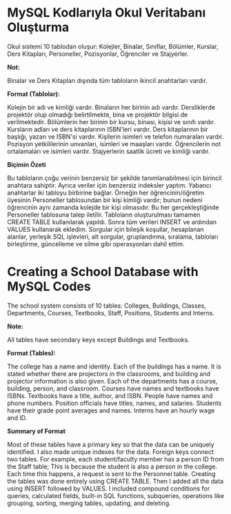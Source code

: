 # MySQL Kodlarıyla Okul Veritabanı Oluşturma
Okul sistemi 10 tablodan oluşur: Kolejler, Binalar, Sınıflar, Bölümler, Kurslar, Ders Kitapları, Personeller, Pozisyonlar, Öğrenciler ve Stajyerler.

**Not:**

Binalar ve Ders Kitapları dışında tüm tabloların ikincil anahtarları vardır. 

**Format (Tablolar):**

Kolejin bir adı ve kimliği vardır.
Binaların her birinin adı vardır.
Dersliklerde projektör olup olmadığı belirtilmekte, bina ve projektör bilgisi de verilmektedir.
Bölümlerin her birinin bir kursu, binası, kişisi ve sınıfı vardır.
Kursların adları ve ders kitaplarının ISBN'leri vardır.
Ders kitaplarının bir başlığı, yazarı ve ISBN'si vardır.
Kişilerin isimleri ve telefon numaraları vardır.
Pozisyon yetkililerinin unvanları, isimleri ve maaşları vardır.
Öğrencilerin not ortalamaları ve isimleri vardır.
Stajyerlerin saatlik ücreti ve kimliği vardır.

**Biçimin Özeti**

Bu tabloların çoğu verinin benzersiz bir şekilde tanımlanabilmesi için birincil anahtara sahiptir. Ayrıca veriler için benzersiz indeksler yaptım. Yabancı anahtarlar iki tabloyu birbirine bağlar. Örneğin her öğrencinin/öğretim üyesinin Personeller tablosundan bir kişi kimliği vardır; bunun nedeni öğrencinin aynı zamanda kolejde bir kişi olmasıdır. Bu her gerçekleştiğinde Personeller tablosuna talep iletilir. Tabloların oluşturulması tamamen CREATE TABLE kullanılarak yapıldı. Sonra tüm verileri INSERT ve ardından VALUES kullanarak ekledim. Sorgular için bileşik koşullar, hesaplanan alanlar, yerleşik SQL işlevleri, alt sorgular, gruplandırma, sıralama, tabloları birleştirme, güncelleme ve silme gibi operasyonları dahil ettim.

# Creating a School Database with MySQL Codes
The school system consists of 10 tables: Colleges, Buildings, Classes, Departments, Courses, Textbooks, Staff, Positions, Students and Interns.

**Note:**

All tables have secondary keys except Buildings and Textbooks.

**Format (Tables):**

The college has a name and identity.
Each of the buildings has a name.
It is stated whether there are projectors in the classrooms, and building and projector information is also given.
Each of the departments has a course, building, person, and classroom.
Courses have names and textbooks have ISBNs.
Textbooks have a title, author, and ISBN.
People have names and phone numbers.
Position officials have titles, names, and salaries.
Students have their grade point averages and names.
Interns have an hourly wage and ID.

**Summary of Format**

Most of these tables have a primary key so that the data can be uniquely identified. I also made unique indexes for the data. Foreign keys connect two tables. For example, each student/faculty member has a person ID from the Staff table; This is because the student is also a person in the college. Each time this happens, a request is sent to the Personnel table. Creating the tables was done entirely using CREATE TABLE. Then I added all the data using INSERT followed by VALUES. I included compound conditions for queries, calculated fields, built-in SQL functions, subqueries, operations like grouping, sorting, merging tables, updating, and deleting.
